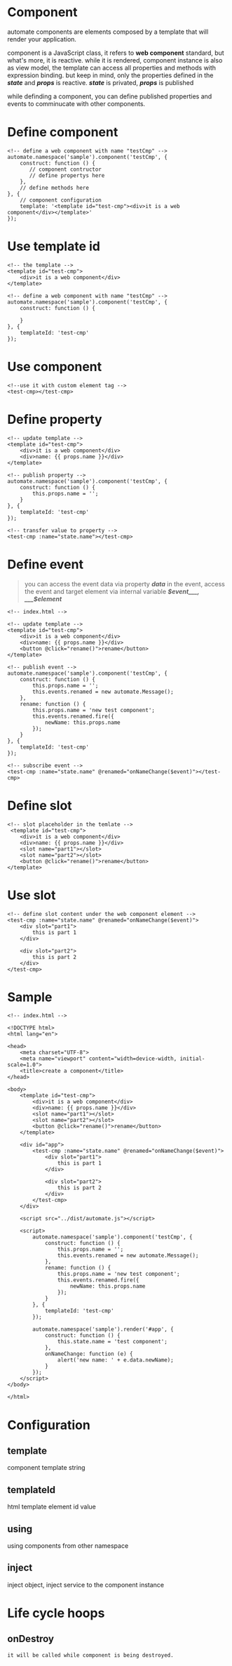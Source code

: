 # Component

automate components are elements composed by a template that will render your application.

component is a JavaScript class, it refers to __web component__ standard, but what's more, it is reactive. while it is rendered, component instance is also as view model, the template can access all properties and methods with expression binding. but keep in mind, only the properties defined in the ___state___ and ___props___ is reactive. ___state___ is privated, ___props___ is published

while definding a component, you can define published properties and events to comminucate with other components.

# Define component

```
<!-- define a web component with name "testCmp" -->
automate.namespace('sample').component('testCmp', {
    construct: function () {
       // component contructor
       // define propertys here
    },
    // define methods here
}, {
    // component configuration
    template: '<template id="test-cmp"><div>it is a web component</div></template>'
});
```

# Use template id

```
<!-- the template -->
<template id="test-cmp">
    <div>it is a web component</div>
</template>

<!-- define a web component with name "testCmp" -->
automate.namespace('sample').component('testCmp', {
    construct: function () {
       
    }
}, {
    templateId: 'test-cmp'
});
```

# Use component

```
<!--use it with custom element tag -->
<test-cmp></test-cmp>
```

# Define property

```
<!-- update template -->
<template id="test-cmp">
    <div>it is a web component</div>
    <div>name: {{ props.name }}</div>
</template>

<!-- publish property -->
automate.namespace('sample').component('testCmp', {
    construct: function () {
        this.props.name = '';
    }
}, {
    templateId: 'test-cmp'
});

<!-- transfer value to property -->
<test-cmp :name="state.name"></test-cmp>
```

# Define event

> you can access the event data via property ___data___ in the event, access the event and target element via internal variable ___$event___, ___$element___

```
<!-- index.html -->

<!-- update template -->
<template id="test-cmp">
    <div>it is a web component</div>
    <div>name: {{ props.name }}</div>
    <button @click="rename()">rename</button>
</template>

<!-- publish event -->
automate.namespace('sample').component('testCmp', {
    construct: function () {
        this.props.name = '';
        this.events.renamed = new automate.Message();
    },
    rename: function () {
        this.props.name = 'new test component';
        this.events.renamed.fire({
            newName: this.props.name
        });
    }
}, {
    templateId: 'test-cmp'
});

<!-- subscribe event -->
<test-cmp :name="state.name" @renamed="onNameChange($event)"></test-cmp>
```

# Define slot

```
<!-- slot placeholder in the temlate -->
 <template id="test-cmp">
    <div>it is a web component</div>
    <div>name: {{ props.name }}</div>
    <slot name="part1"></slot>
    <slot name="part2"></slot>
    <button @click="rename()">rename</button>
</template>
```

# Use slot

```
<!-- define slot content under the web component element -->
<test-cmp :name="state.name" @renamed="onNameChange($event)">
    <div slot="part1">
        this is part 1
    </div>

    <div slot="part2">
        this is part 2
    </div>
</test-cmp>
```

# Sample

```
<!-- index.html -->

<!DOCTYPE html>
<html lang="en">

<head>
    <meta charset="UTF-8">
    <meta name="viewport" content="width=device-width, initial-scale=1.0">
    <title>create a component</title>
</head>

<body>
    <template id="test-cmp">
        <div>it is a web component</div>
        <div>name: {{ props.name }}</div>
        <slot name="part1"></slot>
        <slot name="part2"></slot>
        <button @click="rename()">rename</button>
    </template>

    <div id="app">
        <test-cmp :name="state.name" @renamed="onNameChange($event)">
            <div slot="part1">
                this is part 1
            </div>
     
            <div slot="part2">
                this is part 2
            </div>
        </test-cmp>
    </div>

    <script src="../dist/automate.js"></script>

    <script>
        automate.namespace('sample').component('testCmp', {
            construct: function () {
                this.props.name = '';
                this.events.renamed = new automate.Message();
            },
            rename: function () {
                this.props.name = 'new test component';
                this.events.renamed.fire({
                    newName: this.props.name
                });
            }
        }, {
            templateId: 'test-cmp'
        });

        automate.namespace('sample').render('#app', {
            construct: function () {
                this.state.name = 'test component';
            },
            onNameChange: function (e) {
                alert('new name: ' + e.data.newName);
            }
        });
    </script>
</body>

</html>
```

# Configuration

## template

component template string

## templateId

html template element id value

## using

using components from other namespace 

## inject

inject object, inject service to the component instance

# Life cycle hoops

## onDestroy

    it will be called while component is being destroyed.



